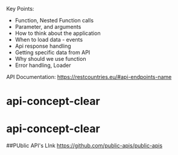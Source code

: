 Key Points:

- Function, Nested Function calls
- Parameter, and arguments
- How to think about the application
- When to load data - events
- Api response handling
- Getting specific data from API
- Why should we use function
- Error handling, Loader

API Documentation:
https://restcountries.eu/#api-endpoints-name
# api-concept-clear

# api-concept-clear
##PUblic API's LInk
https://github.com/public-apis/public-apis

